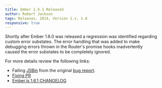```yaml
---
title: Ember 1.6.1 Released
author: Robert Jackson
tags: Releases, 2014, Version 1.x, 1.6
responsive: true
---
```


Shortly after Ember 1.6.0 was released a regression was identified regarding custom error substates.
The error handling that was added to make debugging errors thrown in the Router's promise hooks
inadvertently caused the error substates to be completely ignored.

For more details review the following links:

* Failing [JSBin](http://emberjs.jsbin.com/juqij/2/edit?html,js,output) from the original [bug report](https://github.com/emberjs/ember.js/issues/5148).
* [Fixing PR](https://github.com/emberjs/ember.js/pull/5166)
* [Ember.js 1.6.1 CHANGELOG](https://github.com/emberjs/ember.js/blob/v1.6.1/CHANGELOG.md)
